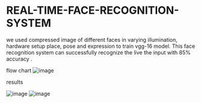 # REAL-TIME-FACE-RECOGNITION-SYSTEM
  we used  compressed image of different faces in varying illumination, hardware setup  place, pose and expression to train  vgg-16 model. This  face recognition system can successfully recognize the live the input with 85% accuracy .


  
flow chart 
![image](https://github.com/Indhugondra/REAL-TIME-FACE-RECOGNITION-SYSTEM/assets/95459767/797978c1-284f-43a6-8fbc-cb30ad5e7d16)

results



![image](https://github.com/Indhugondra/REAL-TIME-FACE-RECOGNITION-SYSTEM/assets/95459767/a57eac69-c431-4356-b484-ccbaa03cdef8)
![image](https://github.com/Indhugondra/REAL-TIME-FACE-RECOGNITION-SYSTEM/assets/95459767/665488a3-c12f-4659-881e-4eb6ebe6d222)

